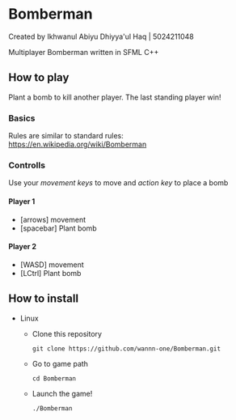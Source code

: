 #  Bomberman

Created by Ikhwanul Abiyu Dhiyya'ul Haq | 5024211048

Multiplayer Bomberman written in SFML C++

## How to play

Plant a bomb to kill another player. The last standing player win! 

### Basics
Rules are similar to standard rules: https://en.wikipedia.org/wiki/Bomberman

### Controlls
Use your *movement keys* to move and *action key* to place a bomb

#### Player 1
- [arrows] movement 
- [spacebar] Plant bomb

#### Player 2
- [WASD] movement
- [LCtrl] Plant bomb

## How to install
- Linux
  - Clone this repository
    
    
    ```
    git clone https://github.com/wannn-one/Bomberman.git
    ```
  - Go to game path
    
     ```
     cd Bomberman
     ```
  - Launch the game!
  
    ```
    ./Bomberman
    ```
